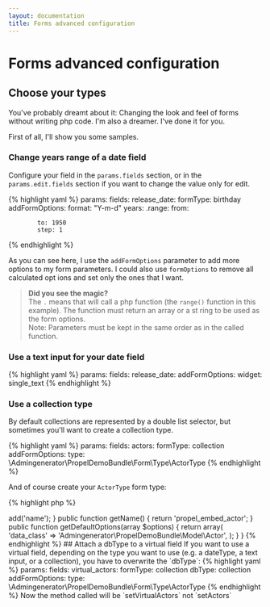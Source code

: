 ```yaml
---
layout: documentation
title: Forms advanced configuration
---
```


# Forms advanced configuration

## Choose your types

You've probably dreamt about it: Changing the look and feel of forms without writing php code. I'm also a dreamer. I've done it for you.

First of all, I'll show you some samples.

### Change years range of a date field

Configure your field in the `params.fields` section, or in the `params.edit.fields` section if you want to change the value only for edit.

{% highlight yaml %}
params:
  fields:
    release_date:
      formType: birthday
      addFormOptions:
        format: "Y-m-d"
        years:
          .range:
            from: <?php echo date("Y"); ?>

            to: 1950
            step: 1
{% endhighlight %}

As you can see here, I use the `addFormOptions` parameter to add more options to my form parameters. I could also use `formOptions` to remove all calculated opt                                                                                        ions and set only the ones that I want.

>**Did you see the magic?**<br />The `.` means that will call a php function (the `range()` function in this example). The function must return an array or a st                                                                                        ring to be used as the form options. <br />Note: Parameters must be kept in the                                                                                         same order as in the called function.

### Use a text input for your date field

{% highlight yaml %}
params:
  fields:
    release_date:
      addFormOptions:
        widget: single_text
{% endhighlight %}

### Use a collection type

By default collections are represented by a double list selector, but sometimes                                                                                         you'll want to create a collection type.

{% highlight yaml %}
params:
  fields:
    actors:
      formType: collection
      addFormOptions:
        type: \Admingenerator\PropelDemoBundle\Form\Type\ActorType
{% endhighlight %}

And of course create your `ActorType` form type:

{% highlight php %}
<?php
namespace Admingenerator\PropelDemoBundle\Form\Type;

use Symfony\Component\Form\AbstractType;
use Symfony\Component\Form\FormBuilder;

class ActorType extends AbstractType
{
    public function buildForm(FormBuilder $builder, array $options)
    {
        $builder->add('name');
    }

    public function getName()
    {
        return 'propel_embed_actor';
    }

    public function getDefaultOptions(array $options)
    {
        return array(
            'data_class' => 'Admingenerator\PropelDemoBundle\Model\Actor',
        );
    }
}
{% endhighlight %}

## Attach a dbType to a virtual field

If you want to use a virtual field, depending on the type you want to use (e.g. a dateType, a text input, or a collection), you have to overwrite the `dbType`:

{% highlight yaml %}
params:
  fields:
    virtual_actors:
      formType: collection
      dbType: collection
      addFormOptions:
        type: \Admingenerator\PropelDemoBundle\Form\Type\ActorType
{% endhighlight %}

Now the method called will be `setVirtualActors` not `setActors` 
